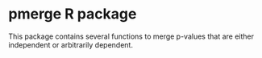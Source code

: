# pmerge R package

This package contains several functions to merge p-values that are either independent or arbitrarily dependent.

